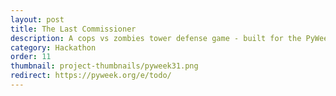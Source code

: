 ```yaml
---
layout: post
title: The Last Commissioner
description: A cops vs zombies tower defense game - built for the PyWeek 31 game jam (placed 5th)
category: Hackathon
order: 11
thumbnail: project-thumbnails/pyweek31.png
redirect: https://pyweek.org/e/todo/
---
```

